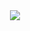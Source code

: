    <center><img src="https://capsule-render.vercel.app/api?type=waving&color=gradient&height=200&section=header&text=BedsRoom&fontSize=80&fontAlignY=35&animation=twinkling&fontColor=gradient" /></center>
